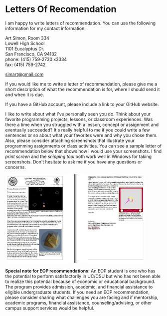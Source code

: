 # Letters Of Recomendation
I am happy to write letters of recommendation. You can use the following information for my contact information:   

Art Simon, Room 334   
Lowell High School   
1101 Eucalyptus Dr.   
San Francisco, CA 94132   
phone: (415) 759-2730 x3334   
fax: (415) 759-2742   
   
simart@gmail.com 

If you would like me to write a letter of recommendation, please give me a short description of what the recommendation is for, where I should send it and when it is due.  

If you have a GitHub account, please include a link to your GitHub website.

I like to write about what I've personally seen you do. Think about your favorite programming projects, lessons, or classroom experiences. Was there a time when you struggled with a lesson, concept or assignment and eventually succeeded? It's really helpful to me if you could write a few sentences or so about what your favorites were and why you chose them. Also, please consider attaching screenshots that illustrate your programming assignments or class activities. You can see a sample letter of recommendation below that shows how I would use your screenshots. I find *print screen* and the *snipping tool* both work well in Windows for taking screenshots. Don't hesitate to ask me if you have any questions or concerns.

![Sample Letter of Recommendation](SampleLetterOfRec.jpg)

**Special note for EOP recommendations:** An EOP student is one who has the potential to perform satisfactorily in UC/CSU but who has not been able to realize this potential because of economic or educational background. The program provides admission, academic, and financial assistance to eligible undergraduate students. If you need an EOP recommendation, please consider sharing what challenges you are facing and if mentorship, academic programs, financial assistance, counseling/advising, or other campus support services would be helpful.

